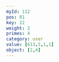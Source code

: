 ```yaml
---
myId: 112
pos: 81
key: 22
weight: 2
primes: 4
category: user
value: [613,5,1,1]
object: [2,4]
---
```

